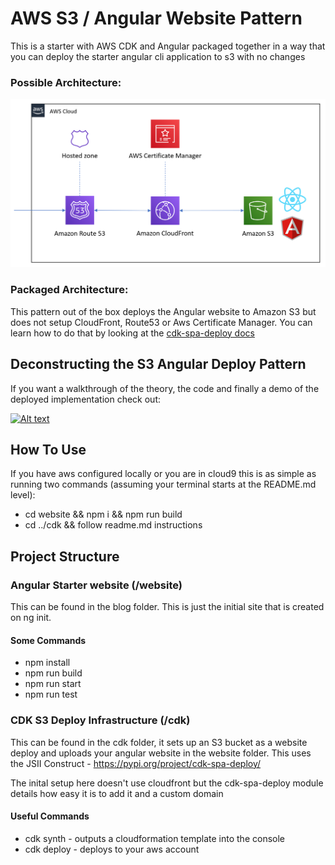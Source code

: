 # AWS S3 / Angular Website Pattern
This is a starter with AWS CDK and Angular packaged together in a way that you can deploy the starter angular cli application to s3 with no changes

### Possible Architecture:
![Architecture](https://raw.githubusercontent.com/cdk-patterns/serverless/master/s3-angular-website/img/architecture.PNG)

### Packaged Architecture:
This pattern out of the box deploys the Angular website to Amazon S3 but does not setup CloudFront, Route53 or Aws Certificate Manager. You can learn how to do that by looking at the [cdk-spa-deploy docs](https://github.com/nideveloper/CDK-SPA-Deploy)

## Deconstructing the S3 Angular Deploy Pattern
If you want a walkthrough of the theory, the code and finally a demo of the deployed implementation check out:

[![Alt text](https://img.youtube.com/vi/tUUNiF0q7rk/0.jpg)](https://www.youtube.com/watch?v=tUUNiF0q7rk)


## How To Use
If you have aws configured locally or you are in cloud9 this is as simple as running two commands (assuming your terminal starts at the README.md level):
- cd website && npm i && npm run build
- cd ../cdk && follow readme.md instructions

## Project Structure

### Angular Starter website (/website)
This can be found in the blog folder. This is just the initial site that is created on ng init.

#### Some Commands
- npm install
- npm run build
- npm run start
- npm run test

### CDK S3 Deploy Infrastructure (/cdk)
This can be found in the cdk folder, it sets up an S3 bucket as a website deploy and uploads your angular website in the website folder. This uses the JSII Construct - https://pypi.org/project/cdk-spa-deploy/

The inital setup here doesn't use cloudfront but the cdk-spa-deploy module details how easy it is to add it and a custom domain

#### Useful Commands

- cdk synth - outputs a cloudformation template into the console
- cdk deploy - deploys to your aws account
